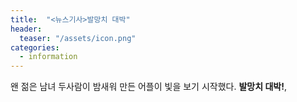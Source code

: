 ```yaml
---
title:  "<뉴스기사>발망치 대박"
header:
  teaser: "/assets/icon.png"
categories: 
  - information
---
```


왠 젊은 남녀 두사람이 밤새워 만든 어플이 빛을 보기 시작했다.
**발망치 대박!**,
